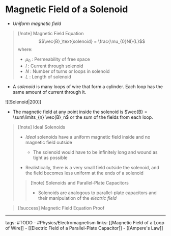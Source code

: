 # Magnetic Field of a Solenoid
- *Uniform magnetic field*

> [!note] Magnetic Field Equation
> $$\vec{B}_\text{solenoid} = \frac{\mu_{0}NI}{L}$$ where:
> - $\mu_{0}$ : Permeability of free space
> - $I$ : Current through solenoid
> - $N$ : Number of turns or loops in solenoid
> - $L$ : Length of solenoid

- A *solenoid* is many loops of wire that form a cylinder. Each loop has the same amount of current through it. 

![[Solenoid|200]]

- The magnetic field at any point inside the solenoid is $\vec{B} = \sum\limits_{n} \vec{B}_n$ or the sum of the fields from each loop.

> [!note] Ideal Solenoids
> - *Ideal* solenoids have a uniform magnetic field inside and no magnetic field outside
>
> 	- The solenoid would have to be infinitely long and wound as tight as possible
> - Realistically, there is a very small field outside the solenoid, and the field becomes less uniform at the ends of a solenoid
> 
> > [!note] Solenoids and Parallel-Plate Capacitors
> > - Solenoids are analogous to parallel-plate capacitors and their manipulation of the *electric field*

> [!success] Magnetic Field Equation Proof
> 


---
tags: #TODO - #Physics/Electromagnetism 
links: [[Magnetic Field of a Loop of Wire]] - [[Electric Field of a Parallel-Plate Capacitor]] - [[Ampere's Law]]